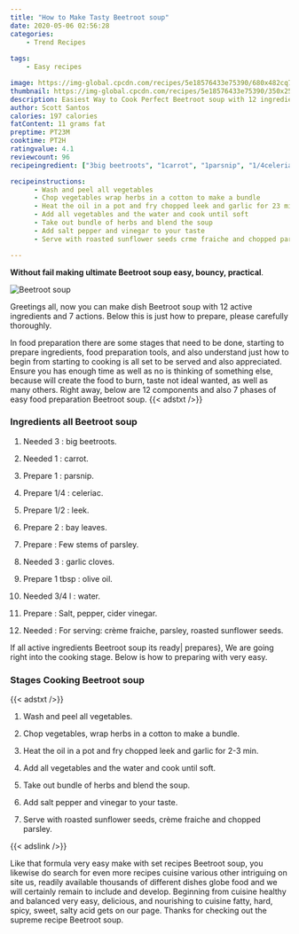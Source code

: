 ```yaml
---
title: "How to Make Tasty Beetroot soup"
date: 2020-05-06 02:56:28
categories:
    - Trend Recipes
    
tags:
    - Easy recipes

image: https://img-global.cpcdn.com/recipes/5e18576433e75390/680x482cq70/beetroot-soup-recipe-main-photo.jpg
thumbnail: https://img-global.cpcdn.com/recipes/5e18576433e75390/350x250cq70/beetroot-soup-recipe-main-photo.jpg
description: Easiest Way to Cook Perfect Beetroot soup with 12 ingredients and 7 stages of easy cooking.
author: Scott Santos
calories: 197 calories
fatContent: 11 grams fat
preptime: PT23M
cooktime: PT2H
ratingvalue: 4.1
reviewcount: 96
recipeingredient: ["3big beetroots", "1carrot", "1parsnip", "1/4celeriac", "1/2leek", "2bay leaves", "Few stems of parsley", "3garlic cloves", "1 tbspolive oil", "3/4 lwater", "Salt pepper cider vinegar", "For serving crme fraiche parsley roasted sunflower seeds"]

recipeinstructions: 
      - Wash and peel all vegetables 
      - Chop vegetables wrap herbs in a cotton to make a bundle 
      - Heat the oil in a pot and fry chopped leek and garlic for 23 min 
      - Add all vegetables and the water and cook until soft 
      - Take out bundle of herbs and blend the soup 
      - Add salt pepper and vinegar to your taste 
      - Serve with roasted sunflower seeds crme fraiche and chopped parsley

---
```




**Without fail making ultimate Beetroot soup easy, bouncy, practical**. 


![Beetroot soup](https://img-global.cpcdn.com/recipes/5e18576433e75390/680x482cq70/beetroot-soup-recipe-main-photo.jpg "Beetroot soup")




Greetings all, now you can make dish Beetroot soup with 12 active ingredients and 7 actions. Below this is just how to prepare, please carefully thoroughly.

In food preparation there are some stages that need to be done, starting to prepare ingredients, food preparation tools, and also understand just how to begin from starting to cooking is all set to be served and also appreciated. Ensure you has enough time as well as no is thinking of something else, because will create the food to burn, taste not ideal wanted, as well as many others. Right away, below are 12 components and also 7 phases of easy food preparation Beetroot soup.
{{< adstxt />}}

### Ingredients all Beetroot soup


1. Needed 3 : big beetroots.

1. Needed 1 : carrot.

1. Prepare 1 : parsnip.

1. Prepare 1/4 : celeriac.

1. Prepare 1/2 : leek.

1. Prepare 2 : bay leaves.

1. Prepare  : Few stems of parsley.

1. Needed 3 : garlic cloves.

1. Prepare 1 tbsp : olive oil.

1. Needed 3/4 l : water.

1. Prepare  : Salt, pepper, cider vinegar.

1. Needed  : For serving: crème fraiche, parsley, roasted sunflower seeds.



If all active ingredients Beetroot soup its ready| prepares}, We are going right into the cooking stage. Below is how to preparing with very easy.

### Stages Cooking Beetroot soup

{{< adstxt />}}


1. Wash and peel all vegetables.



1. Chop vegetables, wrap herbs in a cotton to make a bundle.



1. Heat the oil in a pot and fry chopped leek and garlic for 2-3 min.



1. Add all vegetables and the water and cook until soft.



1. Take out bundle of herbs and blend the soup.



1. Add salt pepper and vinegar to your taste.



1. Serve with roasted sunflower seeds, crème fraiche and chopped parsley.





{{< adslink />}}

Like that formula very easy make with set recipes Beetroot soup, you likewise do search for even more recipes cuisine various other intriguing on site us, readily available thousands of different dishes globe food and we will certainly remain to include and develop. Beginning from cuisine healthy and balanced very easy, delicious, and nourishing to cuisine fatty, hard, spicy, sweet, salty acid gets on our page. Thanks for checking out the supreme recipe Beetroot soup.
